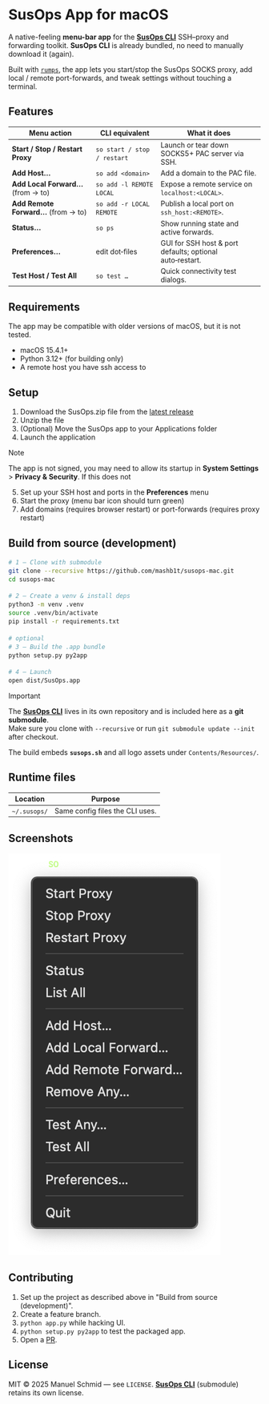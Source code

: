 # SusOps App for macOS

A native-feeling **menu-bar app** for the [**SusOps CLI**](https://github.com/mashb1t/susops-cli) SSH–proxy
and forwarding toolkit. **SusOps CLI** is already bundled, no need to manually download it (again).

Built with [`rumps`](https://github.com/jaredks/rumps), the app lets you start/stop the SusOps SOCKS proxy, add
local / remote port-forwards, and tweak settings without touching a terminal.

## Features

| Menu action                         | CLI equivalent              | What it does                                             |
|-------------------------------------|-----------------------------|----------------------------------------------------------|
| **Start / Stop / Restart Proxy**    | `so start / stop / restart` | Launch or tear down SOCKS5+ PAC server via SSH.          |
| **Add Host…**                       | `so add <domain>`           | Add a domain to the PAC file.                            |
| **Add Local Forward…** (from → to)  | `so add -l REMOTE LOCAL`    | Expose a remote service on `localhost:<LOCAL>`.          |
| **Add Remote Forward…** (from → to) | `so add -r LOCAL REMOTE`    | Publish a local port on `ssh_host:<REMOTE>`.             |
| **Status…**                         | `so ps`                     | Show running state and active forwards.                  |
| **Preferences…**                    | edit dot‑files              | GUI for SSH host & port defaults; optional auto‑restart. |
| **Test Host / Test All**            | `so test …`                 | Quick connectivity test dialogs.                         |

## Requirements

The app may be compatible with older versions of macOS, but it is not tested.

* macOS 15.4.1+
* Python 3.12+ (for building only)
* A remote host you have ssh access to

## Setup

1. Download the SusOps.zip file from the [latest release](https://github.com/mashb1t/susops-mac/releases)
2. Unzip the file
3. (Optional) Move the SusOps app to your Applications folder
4. Launch the application
> [!NOTE]
> The app is not signed, you may need to allow its startup in **System Settings** > **Privacy & Security**. If this does not 
5. Set up your SSH host and ports in the **Preferences** menu 
6. Start the proxy (menu bar icon should turn green)
7. Add domains (requires browser restart) or port-forwards (requires proxy restart)

## Build from source (development)

```bash
# 1 – Clone with submodule
git clone --recursive https://github.com/mashb1t/susops-mac.git
cd susops-mac

# 2 – Create a venv & install deps
python3 -m venv .venv
source .venv/bin/activate
pip install -r requirements.txt

# optional
# 3 – Build the .app bundle
python setup.py py2app

# 4 – Launch
open dist/SusOps.app
```

> [!IMPORTANT]
> The [**SusOps CLI**](https://github.com/mashb1t/susops-cli) lives in its own repository and is included here as a **git submodule**.  
> Make sure you clone with `--recursive` or run `git submodule update --init` after checkout.

The build embeds **`susops.sh`** and all logo assets under `Contents/Resources/`.

## Runtime files

| Location     | Purpose                         |
|--------------|---------------------------------|
| `~/.susops/` | Same config files the CLI uses. |

## Screenshots

![Menu](screenshots/menu.png)

## Contributing

1. Set up the project as described above in "Build from source (development)".
2. Create a feature branch.
3. `python app.py` while hacking UI.
4. `python setup.py py2app` to test the packaged app.
5. Open a [PR](https://github.com/mashb1t/susops-mac/pulls).

## License

MIT © 2025 Manuel Schmid — see `LICENSE`.
[**SusOps CLI**](https://github.com/mashb1t/susops-cli) (submodule) retains its own license.
